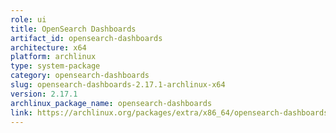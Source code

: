 ```yaml
---
role: ui
title: OpenSearch Dashboards
artifact_id: opensearch-dashboards
architecture: x64
platform: archlinux
type: system-package
category: opensearch-dashboards
slug: opensearch-dashboards-2.17.1-archlinux-x64
version: 2.17.1
archlinux_package_name: opensearch-dashboards
link: https://archlinux.org/packages/extra/x86_64/opensearch-dashboards/
---
```

